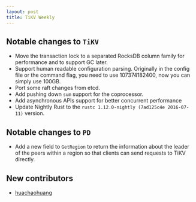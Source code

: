 ```yaml
---
layout: post
title: TiKV Weekly
---
```


## Notable changes to `TiKV`
+ Move the transaction lock to a separated RocksDB column family for performance and to support GC later.
+ Support human readable configuration parsing. Originally in the config file or the command flag, you need to use 107374182400, now you can simply use 100GB. 
+ Port some raft changes from etcd. 
+ Add pushing down `sum` support for the coprocessor. 
+ Add asynchronous APIs support for better concurrent performance
+ Update Nightly Rust to the `rustc 1.12.0-nightly (7ad125c4e 2016-07-11)` version.

## Notable changes to `PD`
+ Add a new field to `GetRegion` to return the information about the leader of the peers within a region so that clients can send requests to TiKV directly.

## New contributors
+ [huachaohuang](https://github.com/huachaohuang)
